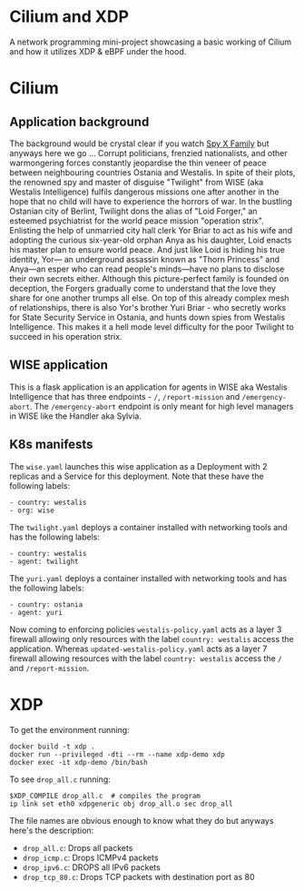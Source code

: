 # Cilium and XDP
A network programming mini-project showcasing a basic working of Cilium and how it utilizes XDP & eBPF under the hood.

# Cilium

## Application background
The background would be crystal clear if you watch [Spy X Family](https://animixplay.to/v1/spy-x-family "Watch Spy X Family") but anyways here we go ... Corrupt politicians, frenzied nationalists, and other warmongering forces constantly jeopardise the thin veneer of peace between neighbouring countries Ostania and Westalis. In spite of their plots, the renowned spy and master of disguise "Twilight" from WISE (aka Westalis Intelligence) fulfils dangerous missions one after another in the hope that no child will have to experience the horrors of war. In the bustling Ostanian city of Berlint, Twilight dons the alias of "Loid Forger," an esteemed psychiatrist for the world peace mission "operation strix". Enlisting the help of unmarried city hall clerk Yor Briar to act as his wife and adopting the curious six-year-old orphan Anya as his daughter, Loid enacts his master plan to ensure world peace. And just like Loid is hiding his true identity, Yor— an underground assassin known as "Thorn Princess" and Anya—an esper who can read people's minds—have no plans to disclose their own secrets either. Although this picture-perfect family is founded on deception, the Forgers gradually come to understand that the love they share for one another trumps all else. On top of this already complex mesh of relationships, there is also Yor's brother Yuri Briar - who secretly works for State Security Service in Ostania, and hunts down spies from Westalis Intelligence. This makes it a hell mode level difficulty for the poor Twilight to succeed in his operation strix.

## WISE application
This is a flask application is an application for agents in WISE aka Westalis Intelligence that has three endpoints - `/`, `/report-mission` and `/emergency-abort`. The `/emergency-abort` endpoint is only meant for high level managers in WISE like the Handler aka Sylvia.

## K8s manifests
The `wise.yaml` launches this wise application as a Deployment with 2 replicas and a Service for this deployment. Note that these have the following labels:

    - country: westalis
    - org: wise

The `twilight.yaml` deploys a container installed with networking tools and has the following labels:

    - country: westalis
    - agent: twilight

The `yuri.yaml` deploys a container installed with networking tools and has the following labels:

    - country: ostania
    - agent: yuri

Now coming to enforcing policies `westalis-policy.yaml` acts as a layer 3 firewall allowing only resources with the label `country: westalis` access the application. Whereas `updated-westalis-policy.yaml` acts as a layer 7 firewall allowing resources with the label `country: westalis` access the `/` and `/report-mission`.

# XDP
To get the environment running:

```
docker build -t xdp .
docker run --privileged -dti --rm --name xdp-demo xdp
docker exec -it xdp-demo /bin/bash
```

To see `drop_all.c` running:
```
$XDP_COMPILE drop_all.c  # compiles the program
ip link set eth0 xdpgeneric obj drop_all.o sec drop_all
```

The file names are obvious enough to know what they do but anyways here's the description:
- `drop_all.c`: Drops all packets
- `drop_icmp.c`: Drops ICMPv4 packets
- `drop_ipv6.c`: DROPS all IPv6 packets
- `drop_tcp_80.c`: Drops TCP packets with destination port as 80
